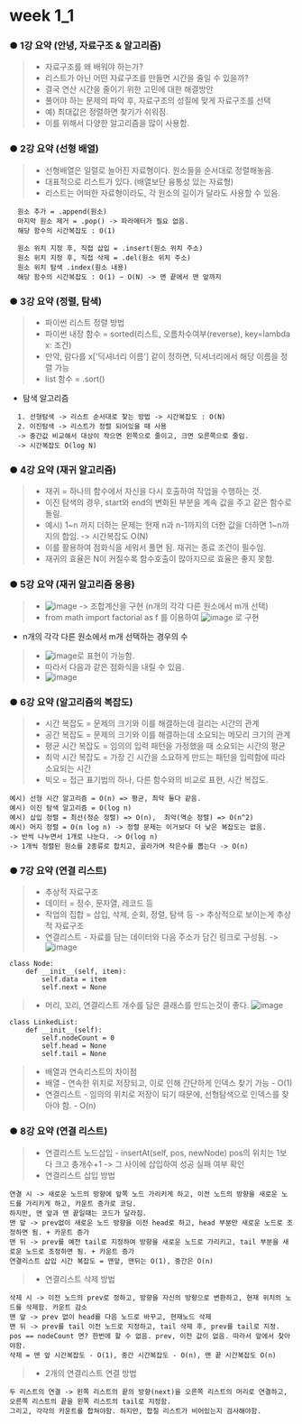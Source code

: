 # week 1_1

### ● 1강 요약 (안녕, 자료구조 & 알고리즘)
> * 자료구조를 왜 배워야 하는가?
> * 리스트가 아닌 어떤 자료구조를 만들면 시간을 줄일 수 있을까?
> * 결국 연산 시간을 줄이기 위한 고민에 대한 해결방안
> * 풀어야 하는 문제의 파악 후, 자료구조의 성질에 맞게 자료구조를 선택
> * 예) 최대값은 정렬하면 찾기가 쉬워짐.
> * 이를 위해서 다양한 알고리즘을 많이 사용함.

### ● 2강 요약 (선형 배열)
> * 선형배열은 일렬로 늘어진 자료형이다. 원소들을 순서대로 정렬해놓음.
> * 대표적으로 리스트가 있다. (배열보단 융통성 있는 자료형)
> * 리스트는 어떠한 자료형이라도, 각 원소의 길이가 달라도 사용할 수 있음.
```
  원소 추가 = .append(원소)
  마지막 원소 제거 = .pop() -> 파라메터가 필요 없음.
  해당 함수의 시간복잡도 : O(1)

  원소 위치 지정 후, 직접 삽입 = .insert(원소 위치 주소)
  원소 위치 지정 후, 직접 삭제 = .del(원소 위치 주소)
  원소 위치 탐색 .index(원소 내용)
  해당 함수의 시간복잡도 : O(1) ~ O(N) -> 맨 끝에서 맨 앞까지
```
### ● 3강 요약 (정렬, 탐색)
> * 파이썬 리스트 정렬 방법
> * 파이썬 내장 함수 = sorted(리스트, 오름차수여부(reverse), key=lambda x: 조건)
> * 만약, 람다를 x['딕셔너리 이름'] 같이 정하면, 딕셔너리에서 해당 이름을 정렬 가능
> * list 함수 = .sort()

* 탐색 알고리즘
```
  1. 선형탐색 -> 리스트 순서대로 찾는 방법 -> 시간복잡도 : O(N)
  2. 이진탐색 -> 리스트가 정렬 되어있을 때 사용
  -> 중간값 비교해서 대상이 작으면 왼쪽으로 줄이고, 크면 오른쪽으로 줄임.
  -> 시간복잡도 O(log N)
```
### ● 4강 요약 (재귀 알고리즘)
> * 재귀 = 하나의 함수에서 자신을 다시 호출하여 작업을 수행하는 것.
> * 이진 탐색의 경우, start와 end의 변화된 부분을 계속 값을 주고 같은 함수로 돌림.
> * 예시) 1~n 까지 더하는 문제는 현재 n과 n-1까지의 더한 값을 더하면 1~n까지의 합임. -> 시간복잡도 O(N)
> * 이를 활용하여 점화식을 세워서 풀면 됨. 재귀는 종료 조건이 필수임.
> * 재귀의 효율은 N이 커질수록 함수호출이 많아지므로 효율은 좋지 못함.

### ● 5강 요약 (재귀 알고리즘 응용)
> * ![image](https://user-images.githubusercontent.com/55529455/154016554-e04a0921-58b5-4fc9-9c5a-d267417106d0.png) -> 조합계산을 구현 (n개의 각각 다른 원소에서 m개 선택)
> * from math import factorial as f 를 이용하여 ![image](https://user-images.githubusercontent.com/55529455/154016780-d83aeb67-3c57-48b8-80e2-34f3e412be0f.png) 로 구현
* n개의 각각 다른 원소에서 m개 선택하는 경우의 수
> * ![image](https://user-images.githubusercontent.com/55529455/154017079-2246c6f9-6f12-4c78-a6ab-8466e8f80ea3.png)로 표현이 가능함.
> * 따라서 다음과 같은 점화식을 내릴 수 있음. 
> * ![image](https://user-images.githubusercontent.com/55529455/154017666-bc76a0b8-ef33-4383-85b9-e504a7eceb46.png)

### ● 6강 요약 (알고리즘의 복잡도)
> * 시간 복잡도 = 문제의 크기와 이를 해결하는데 걸리는 시간의 관계
> * 공간 복잡도 = 문제의 크기와 이를 해결하는데 소요되는 메모리 크기의 관계
> * 평균 시간 복잡도 = 임의의 입력 패턴을 가정했을 때 소요되는 시간의 평균
> * 최악 시간 복잡도 = 가장 긴 시간을 소요하게 만드는 패턴을 입력함에 따라 소요되는 시간
> * 빅오 = 접근 표기법의 하나, 다른 함수와의 비교로 표현, 시간 복잡도.
```
예시) 선형 시간 알고리즘 = O(n) => 평균, 최악 둘다 같음.
예시) 이진 탐색 알고리즘 = O(log n)
예시) 삽입 정렬 = 최선(정순 정렬) => O(n),  최악(역순 정렬) => O(n^2)
예시) 머지 정렬 = O(n log n) -> 정렬 문제는 이거보다 더 낮은 복잡도는 없음.
-> 반씩 나누면서 1개로 나눈다. -> O(log n)
-> 1개씩 정렬된 원소를 2종류로 합치고, 골라가며 작은수를 뽑는다 -> O(n)
```


### ● 7강 요약 (연결 리스트)
> * 추상적 자료구조
> * 데이터 = 정수, 문자열, 레코드 등
> * 작업의 집합 = 삽입, 삭제, 순회, 정렬, 탐색 등 -> 추상적으로 보이는게 추상적 자료구조
> * 연결리스트 - 자료를 담는 데이터와 다음 주소가 담긴 링크로 구성됨. -> ![image](https://user-images.githubusercontent.com/55529455/154018219-75df447f-a2fa-4e2a-ab48-5194f5572109.png)

```
class Node:
    def __init__(self, item):
        self.data = item
        self.next = None
```

> * 머리, 꼬리, 연결리스트 개수를 담은 클래스를 만드는것이 좋다. ![image](https://user-images.githubusercontent.com/55529455/154018317-26462f41-6bcb-4ee4-857f-16f6f698e482.png)

```
class LinkedList:
    def __init__(self):
        self.nodeCount = 0
        self.head = None
        self.tail = None
```
> * 배열과 연속리스트의 차이점
> * 배열 - 연속한 위치로 저장되고, 이로 인해 간단하게 인덱스 찾기 가능 - O(1)
> * 연결리스트 - 임의의 위치로 저장이 되기 때문에, 선형탐색으로 인덱스를 찾아야 함. - O(n)

### ● 8강 요약 (연결 리스트)
> * 연결리스트 노드삽입 - insertAt(self, pos, newNode) pos의 위치는 1보다 크고 총개수+1 -> 그 사이에 삽입하여 성공 실패 여부 확인
> * 연결리스트 삽입 방법
```
연결 시 -> 새로운 노드의 방향에 앞쪽 노드 가리키게 하고, 이전 노드의 방향을 새로운 노드를 가리키게 하고, 카운트 증가로 코딩.
하지만, 맨 앞과 맨 끝일때는 코드가 달라짐.
맨 앞 -> prev없이 새로운 노드 방향을 이전 head로 하고, head 부분만 새로운 노드로 조정하면 됨. + 카운트 증가
맨 뒤 -> prev를 예전 tail로 지정하여 방향을 새로운 노드로 가리키고, tail 부분을 새로운 노드로 조정하면 됨. + 카운트 증가
연결리스트 삽입 시간 복잡도 = 맨앞, 맨뒤는 O(1), 중간은 O(n)
```
> * 연결리스트 삭제 방법
```
삭제 시 -> 이전 노드의 prev로 정하고, 방향을 자신의 방향으로 변환하고, 현재 위치의 노드를 삭제함. 카운트 감소
맨 앞 -> prev 없이 head를 다음 노드로 바꾸고, 현재노드 삭제
맨 뒤 -> prev를 tail 이전 노드로 지정하고, tail 삭제 후, prev를 tail로 지정.
pos == nodeCount 면? 한번에 할 수 없음. prev, 이전 값이 없음. 따라서 앞에서 찾아야함.
삭제 = 맨 앞 시간복잡도 - O(1), 중간 시간복잡도 - O(n), 맨 끝 시간복잡도 O(n)
```
> * 2개의 연결리스트 연결 방법
```
두 리스트의 연결 -> 왼쪽 리스트의 끝의 방향(next)을 오른쪽 리스트의 머리로 연결하고, 오른쪽 리스트의 끝을 왼쪽 리스트의 tail로 지정함.
그리고, 각각의 카운트를 합쳐야함. 하지만, 합칠 리스트가 비어있는지 검사해야함.
```

